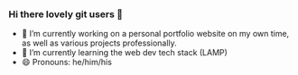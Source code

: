 ### Hi there lovely git users 👋

- 🔭 I’m currently working on a personal portfolio website on my own time, as well as various projects professionally.
- 🌱 I’m currently learning the web dev tech stack (LAMP)
- 😄 Pronouns: he/him/his

